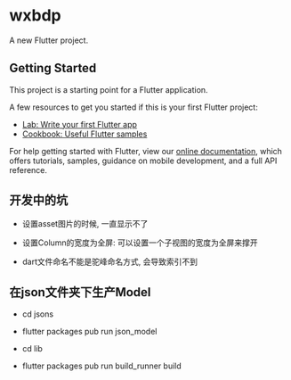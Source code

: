 # wxbdp

A new Flutter project.

## Getting Started

This project is a starting point for a Flutter application.

A few resources to get you started if this is your first Flutter project:

- [Lab: Write your first Flutter app](https://flutter.dev/docs/get-started/codelab)
- [Cookbook: Useful Flutter samples](https://flutter.dev/docs/cookbook)

For help getting started with Flutter, view our
[online documentation](https://flutter.dev/docs), which offers tutorials,
samples, guidance on mobile development, and a full API reference.

## 开发中的坑

- 设置asset图片的时候, 一直显示不了

- 设置Column的宽度为全屏:  可以设置一个子视图的宽度为全屏来撑开

- dart文件命名不能是驼峰命名方式, 会导致索引不到

## 在json文件夹下生产Model

- cd jsons

- flutter packages pub run json_model

- cd lib

- flutter packages pub run build_runner build
